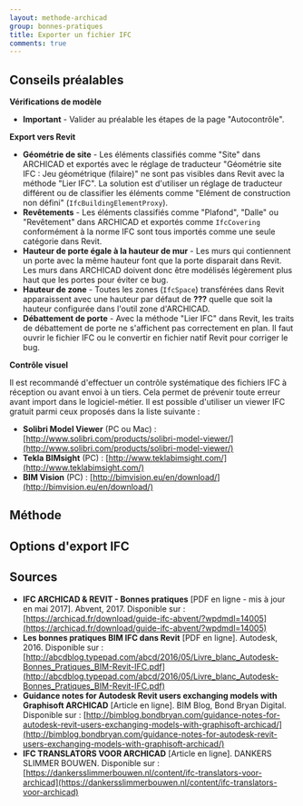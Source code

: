 ```yaml
---
layout: methode-archicad
group: bonnes-pratiques
title: Exporter un fichier IFC
comments: true
---
```


## Conseils préalables

**Vérifications de modèle**

* **Important** - Valider au préalable les étapes de la page "Autocontrôle".

**Export vers Revit**

* **Géométrie de site** - Les éléments classifiés comme "Site" dans ARCHICAD et exportés avec le réglage de traducteur "Géométrie site IFC : Jeu géométrique (filaire)" ne sont pas visibles dans Revit avec la méthode "Lier IFC". La solution est d'utiliser un réglage de traducteur différent ou de classifier les éléments comme "Elément de construction non défini" (`IfcBuildingElementProxy`).
* **Revêtements** - Les éléments classifiés comme "Plafond", "Dalle" ou "Revêtement" dans ARCHICAD et exportés comme `IfcCovering` conformément à la norme IFC sont tous importés comme une seule catégorie dans Revit.
* **Hauteur de porte égale à la hauteur de mur** - Les murs qui contiennent un porte avec la même hauteur font que la porte disparait dans Revit. Les murs dans ARCHICAD doivent donc être modélisés légèrement plus haut que les portes pour éviter ce bug.
* **Hauteur de zone** - Toutes les zones (`IfcSpace`) transférées dans Revit apparaissent avec une hauteur par défaut de **???** quelle que soit la hauteur configurée dans l'outil zone d'ARCHICAD.
* **Débattement de porte** - Avec la méthode "Lier IFC" dans Revit, les traits de débattement de porte ne s'affichent pas correctement en plan. Il faut ouvrir le fichier IFC ou le convertir en fichier natif Revit pour corriger le bug.

**Contrôle visuel**

Il est recommandé d'effectuer un contrôle systématique des fichiers IFC à réception ou avant envoi à un tiers. Cela permet de prévenir toute erreur avant import dans le logiciel-métier. Il est possible d'utiliser un viewer IFC gratuit parmi ceux proposés dans la liste suivante :

* **Solibri Model Viewer** (PC ou Mac) : [http://www.solibri.com/products/solibri-model-viewer/](http://www.solibri.com/products/solibri-model-viewer/)
* **Tekla BIMsight** (PC) : [http://www.teklabimsight.com/](http://www.teklabimsight.com/)
* **BIM Vision** (PC) : [http://bimvision.eu/en/download/](http://bimvision.eu/en/download/)

## Méthode



## Options d'export IFC



## Sources

* **IFC ARCHICAD & REVIT - Bonnes pratiques** [PDF en ligne - mis à jour en mai 2017]. Abvent, 2017. Disponible sur : [https://archicad.fr/download/guide-ifc-abvent/?wpdmdl=14005](https://archicad.fr/download/guide-ifc-abvent/?wpdmdl=14005)
* **Les bonnes pratiques BIM IFC dans Revit** [PDF en ligne]. Autodesk, 2016. Disponible sur : [http://abcdblog.typepad.com/abcd/2016/05/Livre_blanc_Autodesk-Bonnes_Pratiques_BIM-Revit-IFC.pdf](http://abcdblog.typepad.com/abcd/2016/05/Livre_blanc_Autodesk-Bonnes_Pratiques_BIM-Revit-IFC.pdf)
* **Guidance notes for Autodesk Revit users exchanging models with Graphisoft ARCHICAD** [Article en ligne]. BIM Blog, Bond Bryan Digital. Disponible sur : [http://bimblog.bondbryan.com/guidance-notes-for-autodesk-revit-users-exchanging-models-with-graphisoft-archicad/](http://bimblog.bondbryan.com/guidance-notes-for-autodesk-revit-users-exchanging-models-with-graphisoft-archicad/)
* **IFC TRANSLATORS VOOR ARCHICAD** [Article en ligne]. DANKERS SLIMMER BOUWEN. Disponible sur : [https://dankersslimmerbouwen.nl/content/ifc-translators-voor-archicad](https://dankersslimmerbouwen.nl/content/ifc-translators-voor-archicad)
